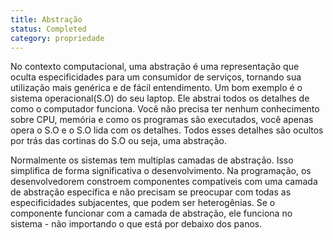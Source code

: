 ```yaml
---
title: Abstração
status: Completed
category: propriedade
---
```

No contexto computacional, uma abstração é uma representação que oculta especificidades para um consumidor de serviços, tornando sua utilização mais genérica e de fácil entendimento. Um bom exemplo é o sistema operacional(S.O) do seu laptop. Ele abstrai todos os detalhes de como o computador funciona. Você não precisa ter nenhum conhecimento sobre CPU, memória e como os programas são executados, você apenas opera o S.O e o S.O lida com os detalhes. Todos esses detalhes são ocultos por trás das cortinas do S.O ou seja, uma abstração. 

Normalmente os sistemas tem multiplas camadas de abstração. Isso simplifica de forma significativa o desenvolvimento. Na programação, os desenvolvedorem constroem componentes compatíveis com uma camada de abstração específica e não precisam se preocupar com todas as especificidades subjacentes, que podem ser heterogênias. Se o componente funcionar com a camada de abstração, ele funciona no sistema - não importando o que está por debaixo dos panos.
